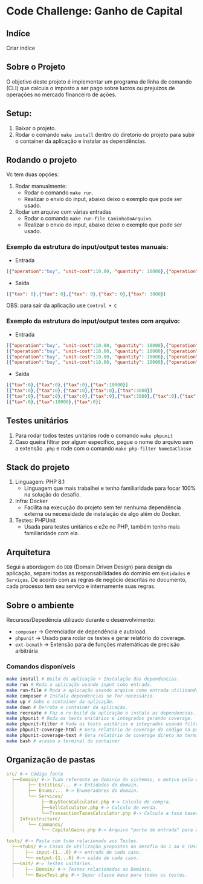 # Code Challenge: Ganho de Capital

## Indíce

Criar índice

## Sobre o Projeto

O objetivo deste projeto é implementar um programa de linha de comando (CLI) que calcula o imposto a ser pago sobre lucros ou prejuízos de operações no mercado financeiro de ações.

## Setup:

1. Baixar o projeto.
2. Rodar o comando `make install` dentro do diretorio do projeto para subir o container da aplicação e instalar as dependências.

## Rodando o projeto
Vc tem duas opções:
1. Rodar manualmente:
   * Rodar o comando `make run`.
   * Realizar o envio do input, abaixo deixo o exemplo que pode ser usado.
2. Rodar um arquivo com várias entradas
   * Rodar o comando `make run-file CaminhoDoArquivo`.
   * Realizar o envio do input, abaixo deixo o exemplo que pode ser usado.

### Exemplo da estrutura do input/output testes manuais:
* Entrada
``` json
[{"operation":"buy", "unit-cost":10.00, "quantity": 10000},{"operation":"sell", "unit-cost":2.00, "quantity": 5000},{"operation":"sell", "unit-cost":20.00, "quantity": 2000},{"operation":"sell", "unit-cost":20.00, "quantity": 2000},{"operation":"sell", "unit-cost":25.00, "quantity": 1000}]
```
* Saída
``` json
[{"tax": 0},{"tax": 0},{"tax": 0},{"tax": 0},{"tax": 3000}]
```
OBS: para sair da aplicação use `Control + C`

### Exemplo da estrutura do input/output testes com arquivo:
* Entrada
``` json
[{"operation":"buy", "unit-cost":10.00, "quantity": 10000},{"operation":"buy", "unit-cost":25.00, "quantity": 5000},{"operation":"sell", "unit-cost":15.00, "quantity": 10000},{"operation":"sell", "unit-cost":25.00, "quantity": 5000}]
[{"operation":"buy", "unit-cost":10.00, "quantity": 10000},{"operation":"sell", "unit-cost":2.00, "quantity": 5000},{"operation":"sell", "unit-cost":20.00, "quantity": 2000},{"operation":"sell", "unit-cost":20.00, "quantity": 2000},{"operation":"sell", "unit-cost":25.00, "quantity": 1000}]
[{"operation":"buy", "unit-cost":10.00, "quantity": 10000},{"operation":"sell", "unit-cost":2.00, "quantity": 5000},{"operation":"sell", "unit-cost":20.00, "quantity": 2000},{"operation":"sell", "unit-cost":20.00, "quantity": 2000},{"operation":"sell", "unit-cost":25.00, "quantity": 1000},{"operation":"buy", "unit-cost":20.00, "quantity": 10000},{"operation":"sell", "unit-cost":15.00, "quantity": 5000},{"operation":"sell", "unit-cost":30.00, "quantity": 4350},{"operation":"sell", "unit-cost":30.00, "quantity": 650}]
[{"operation":"buy", "unit-cost":10.00, "quantity": 10000},{"operation":"sell", "unit-cost":20.00, "quantity": 5000},{"operation":"sell", "unit-cost":5.00, "quantity": 5000}]
```
* Saída
``` json
[{"tax":0},{"tax":0},{"tax":0},{"tax":10000}]
[{"tax":0},{"tax":0},{"tax":0},{"tax":0},{"tax":3000}]
[{"tax":0},{"tax":0},{"tax":0},{"tax":0},{"tax":3000},{"tax":0},{"tax":0},{"tax":3700},{"tax":0}]
[{"tax":0},{"tax":10000},{"tax":0}]
```

## Testes unitários
1. Para rodar todos testes unitários rode o comando `make phpunit`
2. Caso queira filtrar por algum específico, pegue o nome do arquivo sem a extensão `.php` e rode com o comando `make php-filter NomeDaClasse`

## Stack do projeto
1. Linguagem: PHP 8.1
   * Linguagem que mais trabalhei e tenho familiaridade para focar 100% na solução do desafio.
2. Infra: Docker
   * Facilita na execução do projeto sem ter nenhuma dependência externa ou necessidade de instalação de algo além do Docker.
3. Testes: PHPUnit
   * Usada para testes unitários e e2e no PHP, também tenho mais familiaridade com ela.

## Arquitetura
Segui a abordagem do `DDD` (Domain Driven Design) para design da aplicação, separei todas as responsabilidades do domínio em `Entidades` e `Serviços`.
De acordo com as regras de negócio descritas no documento, cada processo tem seu serviço e internamente suas regras.

## Sobre o ambiente
Recursos/Depedência utilizado durante o desenvolvimento:

- `composer` -> Gerenciador de dependência e autoload.
- `phpunit` -> Usado para rodar os testes e gerar relatório do coverage.
- `ext-bcmath` -> Extensão para de funções matemáticas de precisão arbitrária 

### Comandos disponíveis
````bash
make install # Build da aplicação + Instalação das dependencias.
make run # Roda a aplicação usando input como entrada.
make run-file # Roda a aplicação usando arquivo como entrada utilizando input redirection.
make composer # Instala dependencias se for necessário.
make up # Sobe o container da aplicação.
make down # Derruba o container da aplicação.
make recreate # Faz o re-build da aplicação e instala as dependencias.
make phpunit # Roda os tests unitários e integrados gerando coverage.
make phpunit-filter # Roda os tests unitários e integrados usando filtro por arquivo.
make phpunit-coverage-html # Gera relatório de coverage do código na pasta coverage
make phpunit-coverage-text # Gera relatório de coverage direto no terminal
make bash # acessa o terminal do container
````

## Organização de pastas

```yml
src/ #-> Código fonte
  ├──Domain/ #-> Tudo referente ao dominio do sistemas, o motivo pelo qual foi criado.
  │     ├── Entities/... #-> Entidades do domain.
  │     ├── Enums/... #-> Enumeradores do domain.
  │     └── Services/
  │          ├──BuyStockCalculator.php #-> Calculo de compra.
  │          ├──SellCalculator.php #-> Calculo de venda.
  │          └──TransactionTaxesCalculator.php #-> Calcula a taxa baseado na operação.  
  │  Infrastructure/
  │     └── Commands/
  │          └── CapitalGains.php #-> Arquivo "porta de entrada" para a aplicação.

tests/ #-> Pasta com tudo relacionado aos Testes.
  ├──stubs/ #-> Casos de utilização propostos no desafio do 1 ao 6 (Usados nos testes).
  │    ├── input-{1...6} #-> entrada de cada caso.
  │    └── output-{1...6} #-> saída de cada caso.
  ├──Unit/ #-> Testes unitários.
  │    ├── Domain/ #-> Testes relacionados ao Dominio.
  │    └── BaseTest.php #-> Super classe base para todos os testes.

```